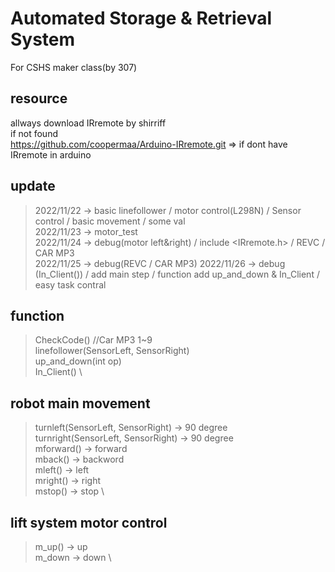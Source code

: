 # Automated Storage & Retrieval System
For CSHS maker class(by 307)

## resource
allways download IRremote by shirriff \
if not found \
https://github.com/coopermaa/Arduino-IRremote.git => if dont have IRremote in arduino

## update
> 2022/11/22 -> basic linefollower / motor control(L298N) / Sensor control / basic movement / some val \
> 2022/11/23 -> motor_test \
> 2022/11/24 -> debug(motor left&right) / include <IRremote.h> / REVC / CAR MP3 \
> 2022/11/25 -> debug(REVC / CAR MP3)
> 2022/11/26 -> debug (In_Client()) / add main step / function add up_and_down & In_Client / easy task contral

## function
> CheckCode() //Car MP3 1~9 \
> linefollower(SensorLeft, SensorRight) \
> up_and_down(int op) \
> In_Client() \

## robot main movement
> turnleft(SensorLeft, SensorRight) -> 90 degree \
> turnright(SensorLeft, SensorRight) -> 90 degree \
> mforward() -> forward \
> mback() -> backword \
> mleft() -> left \
> mright() -> right \
> mstop() -> stop \

## lift system motor control
> m_up() -> up \
> m_down -> down \
